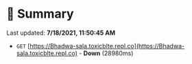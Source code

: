 # 📖 Summary
Last updated: **7/18/2021, 11:50:45 AM**

- `GET` [https://Bhadwa-sala.toxicblte.repl.co](https://Bhadwa-sala.toxicblte.repl.co) - **Down** (28980ms)
